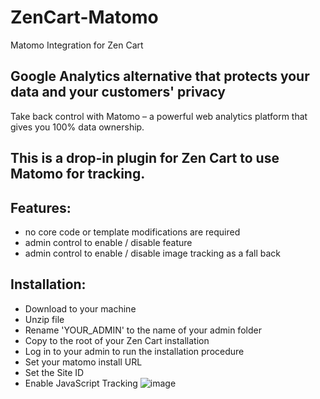 # ZenCart-Matomo
Matomo Integration for Zen Cart

## Google Analytics alternative that protects your data and your customers' privacy

Take back control with Matomo – a powerful web analytics platform that gives you 100% data ownership.

## This is a drop-in plugin for Zen Cart to use Matomo for tracking.

## Features:
- no core code or template modifications are required
- admin control to enable / disable feature
- admin control to enable / disable image tracking as a fall back

## Installation:
- Download to your machine
- Unzip file
- Rename 'YOUR_ADMIN' to the name of your admin folder
- Copy to the root of your Zen Cart installation
- Log in to your admin to run the installation procedure
- Set your matomo install URL
- Set the Site ID
- Enable JavaScript Tracking
![image](https://github.com/droidmcse/ZenCart-Matomo/assets/8868406/579a8362-354f-4b4d-a2ca-95db4444352a)
